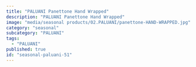 ```yaml
---
title: "PALUANI Panettone Hand Wrapped"
description: "PALUANI Panettone Hand Wrapped"
image: "media/seasonal products/02.PALUANI/panettone-HAND-WRAPPED.jpg"
category: "seasonal"
subcategory: "PALUANI"
tags:
  - "PALUANI"
published: true
id: "seasonal-paluani-51"
---
```

